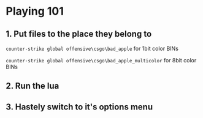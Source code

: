 # Playing 101

## 1. Put files to the place they belong to

`counter-strike global offensive\csgo\bad_apple` for 1bit color BINs

`counter-strike global offensive\csgo\bad_apple_multicolor` for 8bit color BINs

## 2. Run the lua

## 3. Hastely switch to it's options menu
